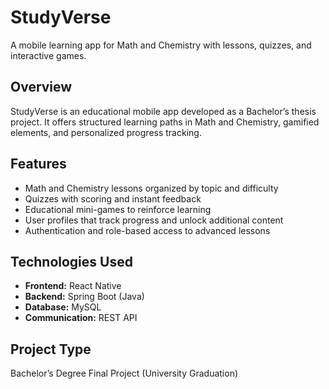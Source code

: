 # StudyVerse

A mobile learning app for Math and Chemistry with lessons, quizzes, and interactive games.

## Overview
StudyVerse is an educational mobile app developed as a Bachelor’s thesis project. It offers structured learning paths in Math and Chemistry, gamified elements, and personalized progress tracking.

## Features
- Math and Chemistry lessons organized by topic and difficulty
- Quizzes with scoring and instant feedback
- Educational mini-games to reinforce learning
- User profiles that track progress and unlock additional content
- Authentication and role-based access to advanced lessons

## Technologies Used
- **Frontend:** React Native  
- **Backend:** Spring Boot (Java)  
- **Database:** MySQL  
- **Communication:** REST API  

## Project Type
Bachelor’s Degree Final Project (University Graduation)
